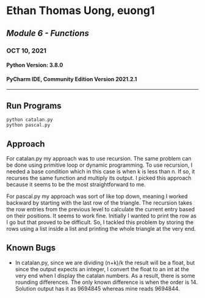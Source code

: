 # Ethan Thomas Uong, euong1

## _Module 6 - Functions_

### OCT 10, 2021

#### Python Version: 3.8.0

#### PyCharm IDE, Community Edition Version 2021.2.1

---

## Run Programs

```
python catalan.py
python pascal.py
```

## Approach

For catalan.py my approach was to use recursion. The same problem can be done using primitive loop or dynamic
programming. To use recursion, I needed a base condition which in this case is when k is less than n. If so, it recurses
the same function and multiply its output. I picked this approach because it seems to be the most straightforward to me.

For pascal.py my approach was sort of like top down, meaning I worked backward by starting with the last row of the
triangle. The recursion takes the row entries from the previous level to calculate the current entry based on their
positions. It seems to work fine. Initially I wanted to print the row as I go but that proved to be difficult. So, I
tackled this problem by storing the rows using a list inside a list and printing the whole triangle at the very end.

## Known Bugs

- In catalan.py, since we are dividing (n+k)/k the result will be a float, but since the output expects an integer, I
  convert the float to an int at the very end when I display the catalan numbers. As a result, there is some rounding
  differences. The only known difference is when the order is 14. Solution output has it as 9694845 whereas mine reads 9694844. 
